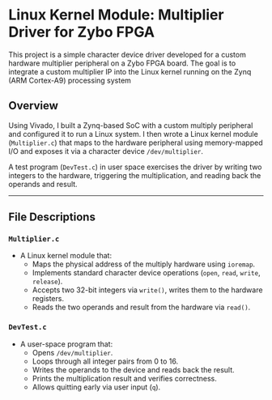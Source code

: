 # Linux Kernel Module: Multiplier Driver for Zybo FPGA

This project is a simple character device driver developed for a custom hardware multiplier peripheral on a Zybo FPGA board. The goal is to integrate a custom multiplier IP into the Linux kernel running on the Zynq (ARM Cortex-A9) processing system

## Overview

Using Vivado, I built a Zynq-based SoC with a custom multiply peripheral and configured it to run a Linux system. I then wrote a Linux kernel module (`Multiplier.c`) that maps to the hardware peripheral using memory-mapped I/O and exposes it via a character device `/dev/multiplier`.

A test program (`DevTest.c`) in user space exercises the driver by writing two integers to the hardware, triggering the multiplication, and reading back the operands and result.

---

## File Descriptions

### `Multiplier.c`
- A Linux kernel module that:
  - Maps the physical address of the multiply hardware using `ioremap`.
  - Implements standard character device operations (`open`, `read`, `write`, `release`).
  - Accepts two 32-bit integers via `write()`, writes them to the hardware registers.
  - Reads the two operands and result from the hardware via `read()`.

### `DevTest.c`
- A user-space program that:
  - Opens `/dev/multiplier`.
  - Loops through all integer pairs from 0 to 16.
  - Writes the operands to the device and reads back the result.
  - Prints the multiplication result and verifies correctness.
  - Allows quitting early via user input (`q`).

